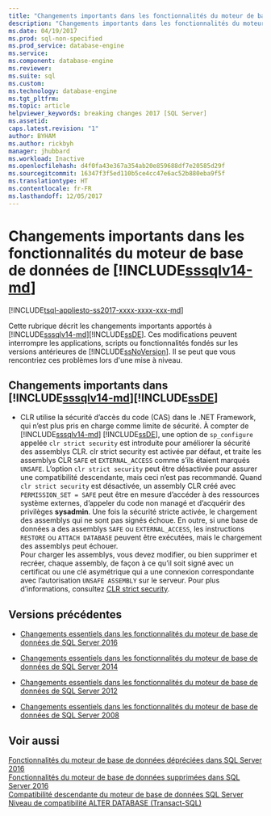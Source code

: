 ```yaml
---
title: "Changements importants dans les fonctionnalités du moteur de base de données de SQL Server 2017 | Microsoft Docs"
description: "Changements importants dans les fonctionnalités du moteur de base de données de SQL Server 2017"
ms.date: 04/19/2017
ms.prod: sql-non-specified
ms.prod_service: database-engine
ms.service: 
ms.component: database-engine
ms.reviewer: 
ms.suite: sql
ms.custom: 
ms.technology: database-engine
ms.tgt_pltfrm: 
ms.topic: article
helpviewer_keywords: breaking changes 2017 [SQL Server]
ms.assetid: 
caps.latest.revision: "1"
author: BYHAM
ms.author: rickbyh
manager: jhubbard
ms.workload: Inactive
ms.openlocfilehash: d4f0fa43e367a354ab20e859688df7e20585d29f
ms.sourcegitcommit: 16347f3f5ed110b5ce4cc47e6ac52b880eba9f5f
ms.translationtype: HT
ms.contentlocale: fr-FR
ms.lasthandoff: 12/05/2017
---
```

# <a name="breaking-changes-to-database-engine-features-in-includesssqlv14-mdincludessssqlv14-mdmd"></a>Changements importants dans les fonctionnalités du moteur de base de données de [!INCLUDE[sssqlv14-md](../includes/sssqlv14-md.md)]
[!INCLUDE[tsql-appliesto-ss2017-xxxx-xxxx-xxx-md](../includes/tsql-appliesto-ss2017-xxxx-xxxx-xxx-md.md)]


  Cette rubrique décrit les changements importants apportés à [!INCLUDE[sssqlv14-md](../includes/sssqlv14-md.md)][!INCLUDE[ssDE](../includes/ssde-md.md)]. Ces modifications peuvent interrompre les applications, scripts ou fonctionnalités fondés sur les versions antérieures de [!INCLUDE[ssNoVersion](../includes/ssnoversion-md.md)]. Il se peut que vous rencontriez ces problèmes lors d'une mise à niveau.  
  
## <a name="breaking-changes-in-includesssqlv14-mdincludessssqlv14-mdmdincludessdeincludesssde-mdmd"></a>Changements importants dans [!INCLUDE[sssqlv14-md](../includes/sssqlv14-md.md)][!INCLUDE[ssDE](../includes/ssde-md.md)]  
  
-  CLR utilise la sécurité d’accès du code (CAS) dans le .NET Framework, qui n’est plus pris en charge comme limite de sécurité. À compter de [!INCLUDE[sssqlv14-md](../includes/sssqlv14-md.md)] [!INCLUDE[ssDE](../includes/ssde-md.md)], une option de `sp_configure` appelée `clr strict security` est introduite pour améliorer la sécurité des assemblys CLR. clr strict security est activée par défaut, et traite les assemblys CLR `SAFE` et `EXTERNAL_ACCESS` comme s’ils étaient marqués `UNSAFE`. L’option `clr strict security` peut être désactivée pour assurer une compatibilité descendante, mais ceci n’est pas recommandé. Quand `clr strict security` est désactivée, un assembly CLR créé avec `PERMISSION_SET = SAFE` peut être en mesure d’accéder à des ressources système externes, d’appeler du code non managé et d’acquérir des privilèges **sysadmin**. Une fois la sécurité stricte activée, le chargement des assemblys qui ne sont pas signés échoue. En outre, si une base de données a des assemblys `SAFE` ou `EXTERNAL_ACCESS`, les instructions `RESTORE` ou `ATTACH DATABASE` peuvent être exécutées, mais le chargement des assemblys peut échouer.   
  Pour charger les assemblys, vous devez modifier, ou bien supprimer et recréer, chaque assembly, de façon à ce qu’il soit signé avec un certificat ou une clé asymétrique qui a une connexion correspondante avec l’autorisation `UNSAFE ASSEMBLY` sur le serveur. Pour plus d’informations, consultez [CLR strict security](../database-engine/configure-windows/clr-strict-security.md). 


  
## <a name="previous-versions"></a>Versions précédentes  

-   [Changements essentiels dans les fonctionnalités du moteur de base de données de SQL Server 2016](../database-engine/breaking-changes-to-database-engine-features-in-sql-server-2016.md)  
  
-   [Changements essentiels dans les fonctionnalités du moteur de base de données de SQL Server 2014](https://msdn.microsoft.com/library/ms143179\(v=sql.120\))  
  
-   [Changements essentiels dans les fonctionnalités du moteur de base de données de SQL Server 2012](https://msdn.microsoft.com/library/ms143179\(v=sql.110\))  
  
-   [Changements essentiels dans les fonctionnalités du moteur de base de données de SQL Server 2008](https://msdn.microsoft.com/library/ms143179\(v=sql.100\))  
  
## <a name="see-also"></a>Voir aussi  
 [Fonctionnalités du moteur de base de données dépréciées dans SQL Server 2016](../database-engine/deprecated-database-engine-features-in-sql-server-2016.md)   
 [Fonctionnalités du moteur de base de données supprimées dans SQL Server 2016](../database-engine/discontinued-database-engine-functionality-in-sql-server-2016.md)   
 [Compatibilité descendante du moteur de base de données SQL Server](../database-engine/sql-server-database-engine-backward-compatibility.md)   
 [Niveau de compatibilité ALTER DATABASE &#40;Transact-SQL&#41;](../t-sql/statements/alter-database-transact-sql-compatibility-level.md)  
  
  
